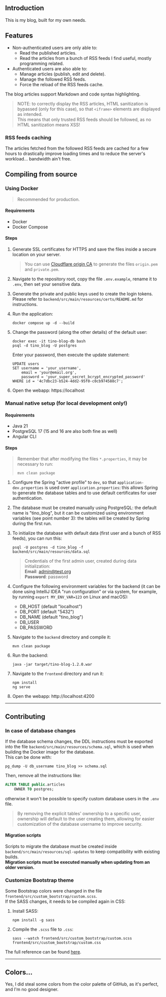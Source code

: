 ## Introduction

This is my blog, built for my own needs.

## Features

- Non-authenticated users are only able to:
    - Read the published articles.
    - Read the articles from a bunch of RSS feeds I find useful, mostly programming related.
- Authenticated users are also able to:
    - Manage articles (publish, edit and delete).
    - Manage the followed RSS feeds.
    - Force the reload of the RSS feeds cache.

The blog articles support Markdown and code syntax highlighting.

> NOTE: to correctly display the RSS articles, HTML sanitization is bypassed (only for this case), so that `<iframe>`
> elements are displayed as intended.  
> This means that only trusted RSS feeds should be followed, as no HTML sanitization means XSS!

### RSS feeds caching

The articles fetched from the followed RSS feeds are cached for a few hours to drastically improve loading times and to
reduce the server's workload... bandwidth ain't free.

## Compiling from source

### Using Docker

> Recommended for production.

#### Requirements

- Docker
- Docker Compose

#### Steps

1. Generate SSL certificates for HTTPS and save the files inside a secure location on your server.

   > You can use [Cloudflare origin CA](https://developers.cloudflare.com/ssl/origin-configuration/origin-ca/)
   > to generate the files `origin.pem` and `private.pem`.

2. Navigate to the repository root, copy the file `.env.example`, rename it to `.env`, then set your sensitive data.
3. Generate the private and public keys used to create the login tokens. Please refer
   to `backend/src/main/resources/certs/README.md` for instructions.
4. Run the application:

   ```shell
   docker compose up -d --build
   ```

5. Change the password (along the other details) of the default user:

   ```shell
   docker exec -it tino-blog-db bash
   psql -d tino_blog -U postgres
   ```

   Enter your password, then execute the update statement:

   ```postgresql
   UPDATE users
   SET username = 'your_username',
       email = 'your@email.org',
       password = 'your_super_secret_bcrypt_encrypted_password'
   WHERE id = '4c7dbc23-b524-4dd2-95f0-c0cb974588c7';
   ```

6. Open the webapp: https://localhost

### Manual native setup (for local development only!)

#### Requirements

- Java 21
- PostgreSQL 17 (15 and 16 are also both fine as well)
- Angular CLI

#### Steps

> Remember that after modifying the files `*.properties`, it may be necessary to run:
> ```shell
> mvn clean package
> ```

1. Configure the Spring "active profile" to `dev`, so that `application-dev.properties` is used over
   `application.properties`: this allows Spring to generate the database tables and to use default certificates for
   user authentication.
2. The database must be created manually using PostgreSQL: the default name is "tino_blog", but it can be customized
   using environment variables (see point number 3): the tables will be created by Spring during the first run.
3. To initialize the database with default data (first user and a bunch of RSS feeds), you can run this:

   ```postgres
   psql -U postgres -d tino_blog -f backend/src/main/resources/data.sql
   ```

   > Credentials of the first admin user, created during data initialization:  
   > **Email**: admin@test.org  
   > **Password**: password

4. Configure the following environment variables for the backend (it can be done using IntelliJ IDEA "run configuration"
   or via system, for example, by running `export MY_ENV_VAR=123` on Linux and macOS):
    - DB_HOST (default "localhost")
    - DB_PORT (default "5432")
    - DB_NAME (default "tino_blog")
    - DB_USER
    - DB_PASSWORD
5. Navigate to the `backend` directory and compile it:

   ```shell
   mvn clean package
   ```

6. Run the backend:

   ```shell
   java -jar target/tino-blog-1.2.0.war
   ```

7. Navigate to the `frontend` directory and run it:

   ```shell
   npm install
   ng serve
   ```

8. Open the webapp: http://localhost:4200

---

## Contributing

### In case of database changes

If the database schema changes, the DDL instructions must be exported into the file
`backend/src/main/resources/schema.sql`, which is used when building the Docker image for the database.  
This can be done with:

```shell
pg_dump -U db_username tino_blog >> schema.sql
```

Then, remove all the instructions like:

```sql
ALTER TABLE public.articles
    OWNER TO postgres;
```

otherwise it won't be possible to specify custom database users in the `.env` file.

> By removing the explicit tables' ownership to a specific user, ownership will default to the user creating them,
> allowing for easier customization of the database username to improve security.

#### Migration scripts

Scripts to migrate the database must be created inside `backend/src/main/resources/sql-updates` to keep compatibility
with existing builds.  
**Migration scripts must be executed manually when updating from an older version.**

### Customize Bootstrap theme

Some Bootstrap colors were changed in the file `frontend/src/custom_bootstrap/custom.scss`.  
If the SASS changes, it needs to be compiled again in CSS:

1. Install SASS:

   ```shell
   npm install -g sass
   ```

2. Compile the `.scss` file to `.css`:

   ```shell
   sass --watch frontend/src/custom_bootstrap/custom.scss frontend/src/custom_bootstrap/custom.css
   ```

The full reference can be found [here](https://getbootstrap.com/docs/5.3/customize/sass/).

---

## Colors...

Yes, I did steal some colors from the color palette of GitHub, as it's perfect, and I'm no good designer.
